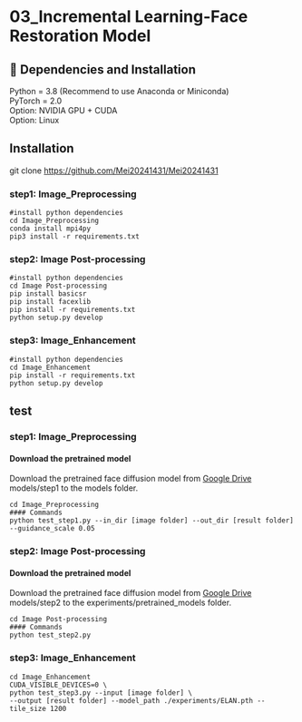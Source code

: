 # 03_Incremental Learning-Face Restoration Model   
## 🔧 Dependencies and Installation
Python = 3.8 (Recommend to use Anaconda or Miniconda)  
PyTorch = 2.0  
Option: NVIDIA GPU + CUDA  
Option: Linux  
## Installation
git clone https://github.com/Mei20241431/Mei20241431

### step1: Image_Preprocessing 
```
#install python dependencies  
cd Image_Preprocessing
conda install mpi4py  
pip3 install -r requirements.txt 
```

### step2: Image Post-processing
```
#install python dependencies  
cd Image Post-processing  
pip install basicsr  
pip install facexlib  
pip install -r requirements.txt  
python setup.py develop
```

### step3: Image_Enhancement
```
#install python dependencies   
cd Image_Enhancement   
pip install -r requirements.txt   
python setup.py develop
```

## test

### step1: Image_Preprocessing
#### Download the pretrained model
Download the pretrained face diffusion model from [Google Drive](https://drive.google.com/drive/folders/1_bG2PMJcJR3aq1B5pAvy0hXHcodGICxe?usp=drive_link) models/step1 to the models folder.

```
cd Image_Preprocessing  
#### Commands
python test_step1.py --in_dir [image folder] --out_dir [result folder]  --guidance_scale 0.05
```

### step2: Image Post-processing
#### Download the pretrained model
Download the pretrained face diffusion model from [Google Drive](https://drive.google.com/drive/folders/1_bG2PMJcJR3aq1B5pAvy0hXHcodGICxe?usp=drive_link) models/step2 to the experiments/pretrained_models folder.

```
cd Image Post-processing  
#### Commands
python test_step2.py
```



### step3: Image_Enhancement  
```
cd Image_Enhancement 
CUDA_VISIBLE_DEVICES=0 \
python test_step3.py --input [image folder] \
--output [result folder] --model_path ./experiments/ELAN.pth --tile_size 1200
```



<!--
**Mei20241431/Mei20241431** is a ✨ _special_ ✨ repository because its `README.md` (this file) appears on your GitHub profile.

Here are some ideas to get you started:

- 🔭 I’m currently working on ...
- 🌱 I’m currently learning ...
- 👯 I’m looking to collaborate on ...
- 🤔 I’m looking for help with ...
- 💬 Ask me about ...
- 📫 How to reach me: ...
- 😄 Pronouns: ...
- ⚡ Fun fact: ...
-->
